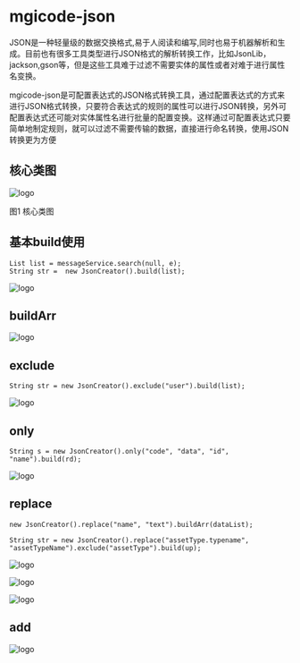# mgicode-json

JSON是一种轻量级的数据交换格式,易于人阅读和编写,同时也易于机器解析和生成。目前也有很多工具类型进行JSON格式的解析转换工作，比如JsonLib，jackson,gson等，但是这些工具难于过滤不需要实体的属性或者对难于进行属性名变换。

mgicode-json是可配置表达式的JSON格式转换工具，通过配置表达式的方式来进行JSON格式转换，只要符合表达式的规则的属性可以进行JSON转换，另外可配置表达式还可能对实体属性名进行批量的配置变换。这样通过可配置表达式只要简单地制定规则，就可以过滤不需要传输的数据，直接进行命名转换，使用JSON转换更为方便


## 核心类图

![logo](https://github.com/mgicode/mgicode-json/blob/master/doc/mgicodejson.png)

图1 核心类图



## 基本build使用

```
List list = messageService.search(null, e);
String str =  new JsonCreator().build(list);
```
![logo](https://github.com/mgicode/mgicode-json/blob/master/doc/p2.png)


## buildArr
![logo](https://github.com/mgicode/mgicode-json/blob/master/doc/p3.png)


## exclude

```
String str = new JsonCreator().exclude("user").build(list);

```

![logo](https://github.com/mgicode/mgicode-json/blob/master/doc/p4.png)


## only

```
String s = new JsonCreator().only("code", "data", "id", "name").build(rd);

```
![logo](https://github.com/mgicode/mgicode-json/blob/master/doc/p5.png)


## replace

```
new JsonCreator().replace("name", "text").buildArr(dataList);

String str = new JsonCreator().replace("assetType.typename", "assetTypeName").exclude("assetType").build(up);

```
![logo](https://github.com/mgicode/mgicode-json/blob/master/doc/p6.png)


![logo](https://github.com/mgicode/mgicode-json/blob/master/doc/p7.png)

![logo](https://github.com/mgicode/mgicode-json/blob/master/doc/p8.png)


## add

![logo](https://github.com/mgicode/mgicode-json/blob/master/doc/p9.png)
